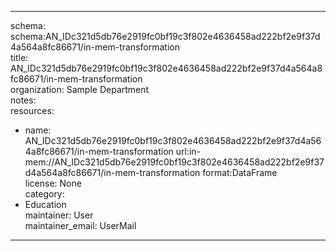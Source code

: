 


---  
schema: schema:AN_IDc321d5db76e2919fc0bf19c3f802e4636458ad222bf2e9f37d4a564a8fc86671/in-mem-transformation  
title: AN_IDc321d5db76e2919fc0bf19c3f802e4636458ad222bf2e9f37d4a564a8fc86671/in-mem-transformation  
organization: Sample Department  
notes:   
resources:  
- name: AN_IDc321d5db76e2919fc0bf19c3f802e4636458ad222bf2e9f37d4a564a8fc86671/in-mem-transformation 
 url:in-mem://AN_IDc321d5db76e2919fc0bf19c3f802e4636458ad222bf2e9f37d4a564a8fc86671/in-mem-transformation 
 format:DataFrame  
license: None  
category:
 - Education  
maintainer: User  
maintainer_email: UserMail  
---